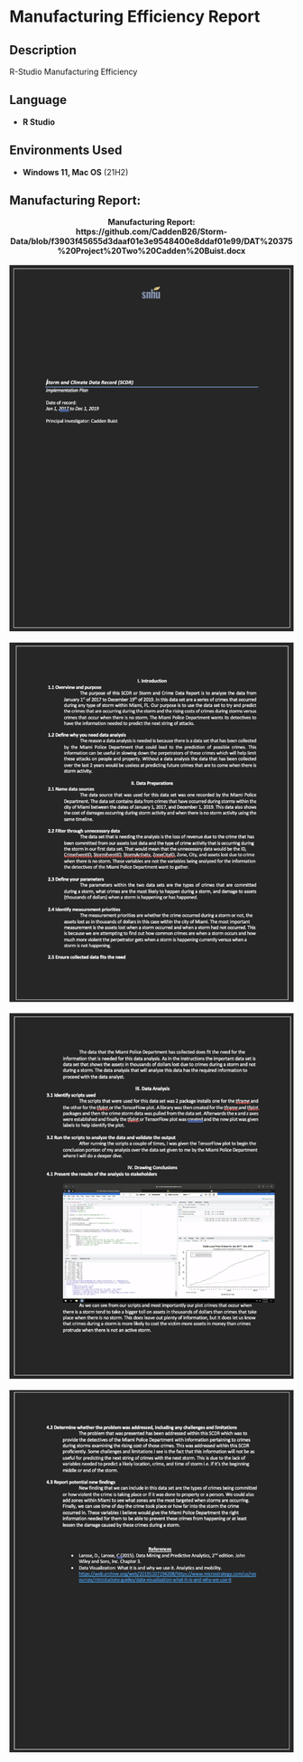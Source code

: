 <h1>Manufacturing Efficiency Report</h1>


<h2>Description</h2>
R-Studio Manufacturing Efficiency
<br />


<h2>Language</h2>

- <b>R Studio</b> 


<h2>Environments Used </h2>

- <b>Windows 11, Mac OS</b> (21H2)

<h2>Manufacturing Report:</h2>

<p align="center">
<b>Manufacturing Report: <b/>
  <br /)
<b></b>https://github.com/CaddenB26/Storm-Data/blob/f3903f45655d3daaf01e3e9548400e8ddaf01e99/DAT%20375%20Project%20Two%20Cadden%20Buist.docx
<br />
<br />
<img src="https://github.com/CaddenB26/Storm-Data/blob/28e68e4bf777cd576dad0b7a994f14439ec1d75d/Storm.png" />
<br />
<br />
<img src="https://github.com/CaddenB26/Storm-Data/blob/28e68e4bf777cd576dad0b7a994f14439ec1d75d/Storm1.png" />
<br />
<br />
<img src="https://github.com/CaddenB26/Storm-Data/blob/28e68e4bf777cd576dad0b7a994f14439ec1d75d/Storm2.png" />
<br />
<br />
<img src="https://github.com/CaddenB26/Storm-Data/blob/28e68e4bf777cd576dad0b7a994f14439ec1d75d/Storm3.png" />
<br />
<br />
<p/>
